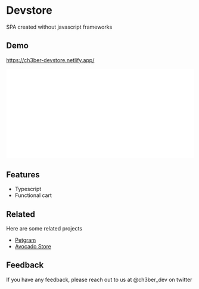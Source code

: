 # Devstore

SPA created without javascript frameworks

## Demo

https://ch3ber-devstore.netlify.app/

![App demo](https://github.com/ch3ber/devstore/blob/main/docs/preview.png)

## Features

- Typescript
- Functional cart

## Related

Here are some related projects

- [Petgram](https://github.com/ch3ber/Petgram)
- [Avocado Store](https://github.com/ch3ber/avocado-store)

## Feedback

If you have any feedback, please reach out to us at @ch3ber_dev on twitter
